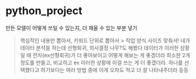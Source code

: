# python_project

만든 모델이 어떻게 쓰일 수 있는지, 더 채울 수 있는 부분 넣기
> 핵심적인 내용만 뽑아서, 키워드 단위로 뽑아서 > 작업
양식 사이즈 맞춰서!
내가 데이터 분석을 하는데 선형회귀, 의사결정 나무?도 해봤다
데이터가 이러한 상황일 때 전자(ex선형회귀)가 더 좋아보이고 어떻게 해보는 게 좋겠더라
최소한 2개 정도를 만들고, 비교하고 ex 이러한 상황에 이걸 쓰는 게 더 좋겠더라.
하나를 선택했다고 하기보다는 여러 방법 중에 이게 오차도 적고 더 잘 나타내주더라 등등
